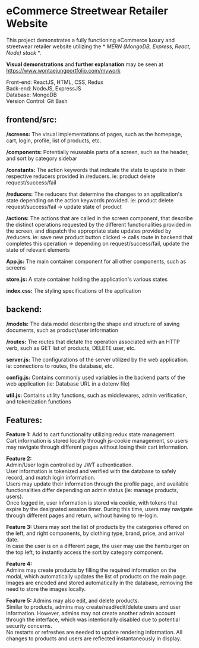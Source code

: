 # eCommerce Streetwear Retailer Website

This project demonstrates a fully functioning eCommerce luxury and streetwear retailer website utilizing the * *MERN (MongoDB, Express, React, Node) stack* *.

**Visual demonstrations** and **further explanation** may be seen at https://www.wontaejungportfolio.com/mywork

Front-end: ReactJS, HTML, CSS, Redux  
Back-end: NodeJS, ExpressJS  
Database: MongoDB  
Version Control: Git Bash  

## frontend/src:

**/screens:** The visual implementations of pages, such as the homepage, cart, login, profile, list of products, etc.

**/components:** Potentially reuseable parts of a screen, such as the header, and sort by category sidebar

**/constants:** The action keywords that indicate the state to update in their respective reducers provided in /reducers. ie: product delete request/success/fail

**/reducers:** The reducers that determine the changes to an application's state depending on the action keywords provided. ie: product delete request/success/fail -> update state of product

**/actions:** The actions that are called in the screen component, that describe the distinct operations requested by the different functionalities provided in the screen, and dispatch the appropriate state updates provided by /reducers. ie: save new product button clicked -> calls route in backend that completes this operation -> depending on request/success/fail, update the state of relevant elements

**App.js:** The main container component for all other components, such as screens

**store.js:** A state container holding the application's various states

**index.css:** The styling specifications of the application

## backend:

**/models:** The data model describing the shape and structure of saving documents, such as product/user information

**/routes:** The routes that dictate the operation associated with an HTTP verb, such as GET list of products, DELETE user, etc.

**server.js:** The configurations of the server utilized by the web application. ie: connections to routes, the database, etc. 

**config.js:** Contains commonly used variables in the backend parts of the web application (ie: Database URL in a dotenv file)

**util.js:** Contains utility functions, such as middlewares, admin verification, and tokenization functions

## Features:

**Feature 1:**
Add to cart functionality utilizing redux state management.  
Cart information is stored locally through js-cookie management, so users may navigate through different pages without losing their cart information.

**Feature 2:**  
Admin/User login controlled by JWT authentication.  
User information is tokenized and verified with the database to safely record, and match login information.  
Users may update their information through the profile page, and available functionalities differ depending on admin status (ie: manage products, users).  
Once logged in, user information is stored via cookie, with tokens that expire by the designated session timer. During this time, users may navigate through different pages and return, without having to re-login.

**Feature 3:**
Users may sort the list of products by the categories offered on the left, and right components, by clothing type, brand, price, and arrival date.  
In case the user is on a different page, the user may use the hamburger on the top left, to instantly access the sort by category component.  

**Feature 4:**  
Admins may create products by filling the required information on the modal, which automatically updates the list of products on the main page.  
Images are encoded and stored automatically in the database, removing the need to store the images locally.  

**Feature 5:**
Admins may also edit, and delete products.  
Similar to products, admins may create/read/edit/delete users and user information. However, admins may not create another admin account through the interface, which was intentionally disabled due to potential security concerns.  
No restarts or refreshes are needed to update rendering information. All changes to products and users are reflected instantaneously in display.  
